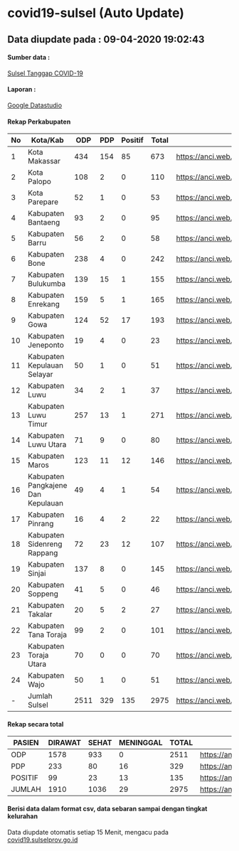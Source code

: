 # covid19-sulsel (Auto Update)

## Data diupdate pada : 09-04-2020 19:02:43

#### Sumber data :
[Sulsel Tanggap COVID-19](https://covid19.sulselprov.go.id)

#### Laporan :
[Google Datastudio](https://datastudio.google.com/reporting/29b5c6e3-f3d8-4c7e-a88b-39df6365b057)

#### Rekap Perkabupaten 
|No|Kota/Kab|ODP|PDP|Positif|Total|Link|
| --- | --- | --- | --- | --- | --- | --- |
|1|Kota Makassar|434|154|85|673|https://anci.web.id/cor/kota_makassar.html|
|2|Kota Palopo|108|2|0|110|https://anci.web.id/cor/kota_palopo.html|
|3|Kota Parepare|52|1|0|53|https://anci.web.id/cor/kota_parepare.html|
|4|Kabupaten Bantaeng|93|2|0|95|https://anci.web.id/cor/kabupaten_bantaeng.html|
|5|Kabupaten Barru|56|2|0|58|https://anci.web.id/cor/kabupaten_barru.html|
|6|Kabupaten Bone|238|4|0|242|https://anci.web.id/cor/kabupaten_bone.html|
|7|Kabupaten Bulukumba|139|15|1|155|https://anci.web.id/cor/kabupaten_bulukumba.html|
|8|Kabupaten Enrekang|159|5|1|165|https://anci.web.id/cor/kabupaten_enrekang.html|
|9|Kabupaten Gowa|124|52|17|193|https://anci.web.id/cor/kabupaten_gowa.html|
|10|Kabupaten Jeneponto|19|4|0|23|https://anci.web.id/cor/kabupaten_jeneponto.html|
|11|Kabupaten Kepulauan Selayar|50|1|0|51|https://anci.web.id/cor/kabupaten_kepulauan_selayar.html|
|12|Kabupaten Luwu|34|2|1|37|https://anci.web.id/cor/kabupaten_luwu.html|
|13|Kabupaten Luwu Timur|257|13|1|271|https://anci.web.id/cor/kabupaten_luwu_timur.html|
|14|Kabupaten Luwu Utara|71|9|0|80|https://anci.web.id/cor/kabupaten_luwu_utara.html|
|15|Kabupaten Maros|123|11|12|146|https://anci.web.id/cor/kabupaten_maros.html|
|16|Kabupaten Pangkajene Dan Kepulauan|49|4|1|54|https://anci.web.id/cor/kabupaten_pangkajene_dan_kepulauan.html|
|17|Kabupaten Pinrang|16|4|2|22|https://anci.web.id/cor/kabupaten_pinrang.html|
|18|Kabupaten Sidenreng Rappang|72|23|12|107|https://anci.web.id/cor/kabupaten_sidenreng_rappang.html|
|19|Kabupaten Sinjai|137|8|0|145|https://anci.web.id/cor/kabupaten_sinjai.html|
|20|Kabupaten Soppeng|41|5|0|46|https://anci.web.id/cor/kabupaten_soppeng.html|
|21|Kabupaten Takalar|20|5|2|27|https://anci.web.id/cor/kabupaten_takalar.html|
|22|Kabupaten Tana Toraja|99|2|0|101|https://anci.web.id/cor/kabupaten_tana_toraja.html|
|23|Kabupaten Toraja Utara|70|0|0|70|https://anci.web.id/cor/kabupaten_toraja_utara.html|
|24|Kabupaten Wajo|50|1|0|51|https://anci.web.id/cor/kabupaten_wajo.html|
|-|Jumlah Sulsel|2511|329|135|2975|https://anci.web.id/cor/jumlah_sulsel.html|

#### Rekap secara total

| PASIEN | DIRAWAT | SEHAT | MENINGGAL | TOTAL | LINK |
| ---- | -------- | ---- | ---- |  ---- | ---- |
| ODP | 1578  | 933  | 0 | 2511 | https://anci.web.id/cor/odp_detail.html |
| PDP | 233  | 80  | 16  | 329 | https://anci.web.id/cor/pdp_detail.html |
| POSITIF | 99  | 23  | 13  | 135 | https://anci.web.id/cor/positif_detail.html |
| JUMLAH | 1910 | 1036 | 29 | 2975 | https://anci.web.id/cor/jumlah_sulsel.html |

 
#### Berisi data dalam format csv, data sebaran sampai dengan tingkat kelurahan

Data diupdate otomatis setiap 15 Menit, mengacu pada [covid19.sulselprov.go.id](https://covid19.sulselprov.go.id)


